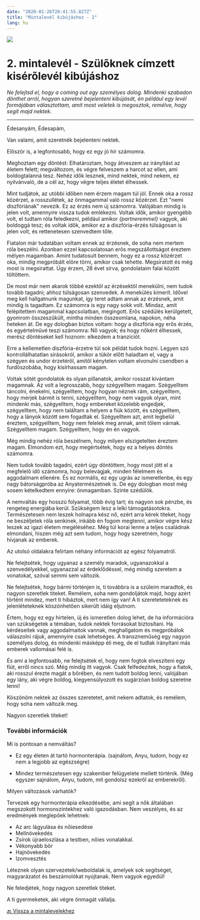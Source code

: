 ```yaml
---
date: "2020-01-26T20:41:55.827Z"
title: "Mintalevél kibújáshoz - 2"
lang: hu
---
```


<div class="header-image"><img src="assets/images/undraw_reading.svg" /></div>

# 2. mintalevél - Szülõknek címzett kisérõlevél kibújáshoz

*Ne felejtsd el, hogy a coming out egy személyes dolog. Mindenki szabadon dönthet arról, hogyan szeretné bejelenteni kibújását, én például egy levél formájában választottam, amit most veletek is megosztok, remélve, hogy segít majd nektek.*

<hr />

Édesanyám, Édesapám,

Van valami, amit szeretnék bejelenteni nektek.

Először is, a legfontosabb, hogy ez egy jó hír számomra.

Meghoztam egy döntést: Elhatároztam, hogy átveszem az irányítást az életem felett; megváltozom, és végre felveszem a harcot az ellen, ami boldogtalanná tesz. Nehéz idők lesznek, mind nektek, mind nekem, ez nyilvánvaló, de a cél az, hogy végre teljes életet élhessek.

Mint tudjátok, az utóbbi időben nem érzem magam túl jól. Ennek oka a rossz közérzet, a rosszullétek, az önmagammal való rossz közérzet. Ezt "nemi diszfóriának" nevezik. Ez az érzés nem új számomra. Valójában mindig is jelen volt, amennyire vissza tudok emlékezni. Voltak idők, amikor gyengébb volt, el tudtam róla feledkezni, például amikor *{partneremmel}* vagyok, aki boldoggá tesz; és voltak idők, amikor ez a diszfória-érzés túlságosan is jelen volt, és rettenetesen szenvedtem tőle.

Fiatalon már tudatában voltam ennek az érzésnek, de soha nem mertem róla beszélni. Azonban ezzel kapcsolatosan erõs megszállottságot éreztem mélyen magamban. Amint tudatosult bennem, hogy ez a rossz közérzet oka, mindig megpróbált elõre törni, amikor csak tehette. Megsiratott és még most is megsirattat. Úgy érzem, 28 évet sírva, gondolataim falai között töltöttem.

De most már nem akarok többé ezektõl az érzésektõl menekülni, nem tudok tovább tagadni; ahhoz túlságosan szenvedek. A menekülés kimerít. Idővel meg kell hallgatnunk magunkat, így teret adtam annak az érzésnek, amit mindig is tagadtam. Ez számomra is egy nagy sokk volt. Mindaz, amit felépítettem magammal kapcsolatban, megingott. Erõs szédülés kerülgetett, gyomrom összeszûkült, mintha minden összeomlana, napokon, néha heteken át. De egy dologban biztos voltam: hogy a diszfória egy erős érzés, és egyértelmûvé teszi számomra: Nő vagyok; és hogy nőként élhessek, merész döntéseket kell hoznom: elkezdem a tranzíciót.

Erre a kellemetlen diszfória-érzetre túl sok példát tudok hozni. Legyen szó kontrollálhatatlan sírásokról, amikor a tükör előtt haladtam el, vagy a szégyen és undor érzetérõl, amitõl kénytelen voltam elvonulni csendben a furdõszobába, hogy kisírhassam magam.

Voltak sötét gondolatok és olyan pillanatok, amikor rosszat kívántam magamnak. Az volt a legrosszabb, hogy szégyelltem magam. Szégyelltem táncolni, énekelni, szégyelltem, hogy hogyan néznek rám, szégyelltem, hogy merjek bármit is tenni, szégyelltem, hogy nem vagyok olyan, mint mindenki más, szégyelltem, hogy embereket közelebb engedjek, szégyelltem, hogy nem találtam a helyem a fiúk között, és szégyelltem, hogy a lányok között sem fogadtak el. Szégyelltem azt, amit legbelül éreztem, szégyelltem, hogy nem felelek meg annak, amit tőlem várnak. Szégyelltem magam. Szégyelltem, hogy én én vagyok.

Még mindig nehéz róla beszélnem, hogy milyen elszigetelten éreztem magam. Elmondom ezt, hogy megértsétek, hogy ez a helyes döntés számomra.

Nem tudok tovább tagadni, ezért úgy döntöttem, hogy most jött el a megfelelő idő számomra, hogy belevágjak, minden félelmem és aggodalmam ellenére. És ez normális, ez egy ugrás az ismeretlenbe, és egy nagy bátorságpróba az Anyatermészetnek is. De egy dologban most még sosem kételkedtem ennyire: önmagamban. Szinte szédülök.

A nemváltás egy hosszú folyamat, több évig tart; és nagyon sok pénzbe, és rengeteg energiába kerül. Szükségem lesz a lelki támogatásotokra. Természetesen nem leszek holnapra kész nő, ezért arra kérek titeket, hogy ne beszéljetek róla senkinek, inkább én fogom megtenni, amikor végre kész leszek az igazi életem megéléséhez. Még túl korai lenne a teljes családnak elmondani, hiszen még azt sem tudom, hogy hogy szeretném, hogy hívjanak az emberek.

Az utolsó oldalakra felírtam néhány információt az egész folyamatról.

Ne felejtsétek, hogy ugyanaz a személy maradok, ugyanazokkal a szenvedélyekkel, ugyanazzal az érdeklődéssel, még mindig szeretem a vonatokat, szóval semmi sem változik.

Ne felejtsétek, hogy bármi történjen is, ti továbbra is a szüleim maradtok, és nagyon szeretlek titeket. Remélem, soha nem gondoljátok majd, hogy azért történt mindez, mert ti hibáztok, mert nem így van! A ti szereteteteknek és jelenléteteknek köszönhetően sikerült idáig eljutnom.

Értem, hogy ez egy hirtelen, új és ismeretlen dolog lehet, de ha információra van szükségetek a témában, tudok nektek forrásokat biztosítani. Ha kérdéseitek vagy aggodalmaitok vannak, meghallgatom és megpróbálok válaszolni rájuk, amennyire csak lehetséges. A transzneműség egy nagyon személyes dolog, és mindenki másképp éli meg, de el tudlak irányítani más emberek vallomásai felé is.

És ami a legfontosabb, ne felejtsétek el, hogy nem fogtok elveszíteni egy fiút, erről nincs szó. Még mindig itt vagyok. Csak felfedezitek, hogy a fiatok, aki rosszul érezte magát a bőrében, és nem tudott boldog lenni, valójában egy lány, aki végre boldog, kiegyensúlyozott és sugárzóan boldog szeretne lenni!

Köszönöm nektek az összes szeretetet, amit nekem adtatok, és remélem, hogy soha nem változik meg.

Nagyon szeretlek titeket!

### További információk

Mi is pontosan a nemváltás?

* Ez egy életen át tartó hormonterápia. (sajnálom, Anyu, tudom, hogy ez nem a legjobb az egészségre)

* Mindez természetesen egy szakember felügyelete mellett történik. (Még egyszer sajnálom, Anyu, tudom, mit gondolsz ezekről az emberekről).

Milyen változások várhatók?

Tervezek egy hormonterápia elkezdésébe, ami segít a nők általában megszokott hormonszintekhez való igazodásban. Nem veszélyes, és az eredmények meglepőek lehetnek:

* Az arc lágyulása és nőiesedése
* Mellnövekedés
* Zsírok újraeloszlása a testben, nőies vonalakkal.
* Vékonyabb bőr
* Hajnövekedés
* Izomvesztés

Léteznek olyan szervezetek/weboldalak is, amelyek sok segítséget, magyarázatot és beszámolókat nyújtanak. Nem vagyok egyedül!

Ne feledjétek, hogy nagyon szeretlek titeket.

A ti gyermeketek, aki végre önmagát vállalja.

[🔙 Vissza a mintalevelekhez](/#/entry?id=mintalevelek-kibujashoz)